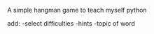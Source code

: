 A simple hangman game to teach myself python

add:
    -select difficulties
    -hints
    -topic of word
